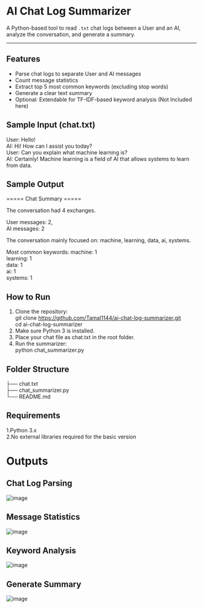 # AI Chat Log Summarizer

A Python-based tool to read `.txt` chat logs between a User and an AI, analyze the conversation, and generate a summary.

---

## Features

- Parse chat logs to separate User and AI messages
- Count message statistics
- Extract top 5 most common keywords (excluding stop words)
- Generate a clear text summary
- Optional: Extendable for TF-IDF-based keyword analysis (Not Included here)

## Sample Input (chat.txt)
User: Hello!</br>
AI: Hi! How can I assist you today?</br>
User: Can you explain what machine learning is?</br>
AI: Certainly! Machine learning is a field of AI that allows systems to learn from data.

## Sample Output
===== Chat Summary =====

The conversation had 4 exchanges.

User messages: 2, </br>AI messages: 2

The conversation mainly focused on: machine, learning, data, ai, systems.

Most common keywords:
 machine: 1 </br>
 learning: 1 </br>
 data: 1 </br>
 ai: 1 </br>
 systems: 1 </br>

 ## How to Run
1. Clone the repository: </br>
   git clone https://github.com/Tamal1144/ai-chat-log-summarizer.git </br>
   cd ai-chat-log-summarizer
2. Make sure Python 3 is installed.
3. Place your chat file as chat.txt in the root folder.
4. Run the summarizer: </br>
    python chat_summarizer.py

## Folder Structure
├── chat.txt </br>
├── chat_summarizer.py </br>
└── README.md </br>

## Requirements
1.Python 3.x </br>
2.No external libraries required for the basic version

# Outputs
## Chat Log Parsing
![image](https://github.com/user-attachments/assets/57d0e22d-a01f-4575-b0fe-fa1b13e31360)
## Message Statistics
![image](https://github.com/user-attachments/assets/dbc78ed6-c1e7-4a83-917b-5d541aa240c6)
## Keyword Analysis
![image](https://github.com/user-attachments/assets/c3e8ef7b-6653-488e-8d66-b68d8dd603a5)
## Generate Summary
![image](https://github.com/user-attachments/assets/2c86e4c7-a65a-4f87-a298-d1c3f23b12a4)
